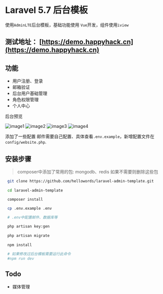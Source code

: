 # Laravel 5.7 后台模板

使用`AdminLTE`后台模板，基础功能使用 `Vue`开发，组件使用`iview`

## 测试地址： [https://demo.happyhack.cn](https://demo.happyhack.cn)

## 功能

- 用户注册、登录
- 邮箱验证
- 后台用户基础管理
- 角色权限管理
- 个人中心

后台预览

![image1](https://cdn.happyhack.cn/github/images/laravel-admin-template1.png)
![image2](https://cdn.happyhack.cn/github/images/laravel-admin-template2.png)
![image3](https://cdn.happyhack.cn/github/images/laravel-admin-template3.png)
![image4](https://cdn.happyhack.cn/github/images/laravel-admin-template4.png)

添加了一些配置 邮件需要自己配置、具体查看`.env.example`，新增配置文件在`config/website.php`.

## 安装步骤
> composer中添加了常用的包: mongodb、redis 如果不需要则删除这些包

```bash
 git clone https://github.com/hellowords/laravel-admin-template.git
 
 cd laravel-admin-template
 
 composer install

 cp .env.example .env 

 # .env中配置邮件、数据库等

 php artisan key:gen
 
 php artisan migrate
 
 npm install
 
 # 如果修改过后台模板需要运行此命令
 #npm run dev 
```

## Todo

- 媒体管理
